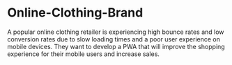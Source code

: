 # Online-Clothing-Brand
A popular online clothing retailer is experiencing high bounce rates and low conversion rates due to slow loading times and a poor user experience on mobile devices. They want to develop a PWA that will improve the shopping experience for their mobile users and increase sales.
